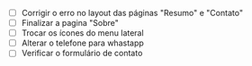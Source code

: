 - [ ] Corrigir o erro no layout das páginas "Resumo" e "Contato"
- [ ] Finalizar a pagina "Sobre"
- [ ] Trocar os ícones do menu lateral
- [ ] Alterar o telefone para whastapp
- [ ] Verificar o formulário de contato